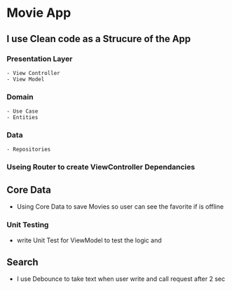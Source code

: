 # Movie App

## I use Clean code as a Strucure of the App
  
### Presentation Layer
    - View Controller
    - View Model
### Domain
    - Use Case
    - Entities
### Data 
    - Repositories

### Useing Router to create ViewController Dependancies 

## Core Data
- Using Core Data to save Movies so user can see the favorite if is offline

### Unit Testing 
- write Unit Test for ViewModel to test the logic and 


## Search 
- I use Debounce to take text when user write and call request after 2 sec 


